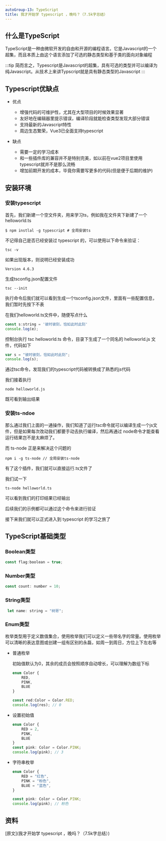 ```yaml
---
autoGroup-13: TypeScript
title: 我才开始学 typescript ，晚吗？（7.5k字总结）
---
```

## 什么是TypeScript
TypeScript是一种由微软开发的自由和开源的编程语言。它是Javascript的一个超集，而且本质上由这个语言添加了可选的静态类型和基于类的面向对象编程

:::tip
简而言之，Typescript是Javascript的超集，具有可选的类型并可以编译为纯Javascript。从技术上来讲Typscript就是具有静态类型的Javascript
:::
## Typescript优缺点
- 优点
    - 增强代码的可维护性，尤其在大型项目的时候效果显著
    - 友好地在编辑器里提示错误，编译阶段就能检查类型发现大部分错误
    - 支持最新的Javascript特性
    - 周边生态繁荣，Vue3已全面支持typescript

- 缺点
    - 需要一定的学习成本
    - 和一些插件库的兼容并不是特别完美，如以前在vue2项目里使用typescript就并不是那么流畅
    - 增加前期开发的成本，毕竟你需要写更多的代码(但是便于后期的维护)

## 安装环境
### 安装typescript
首先，我们新建一个空文件夹，用来学习ts，例如我在文件夹下新建了一个helloworld.ts
```shell
$ npm instlal -g typescript # 全局安装ts
```
不记得自己是否已经安装过 typescript 的，可以使用以下命令来验证：
```shell
tsc -v
```
如果出现版本，则说明已经安装成功
```
Version 4.6.3
```
生成tsconfig.json配置文件
```shell
tsc --init
```
执行命令后我们就可以看到生成一个tsconfig.json文件，里面有一些配置信息，我们暂时先按下不表

在我们helloworld.ts文件中，随便写点什么
```js
const s:string = '彼时彼刻，恰如此时此刻'
console.log(e);
```
控制台执行 tsc helloworld.ts 命令，目录下生成了一个同名的 helloworld.js 文件，代码如下
```js
var s = "彼时彼刻，恰如此时此刻";
console.log(s);
```
通过tsc命令，发现我们的typescript代码被转换成了熟悉的js代码

我们接着执行
```shell
node helloworld.js
```
既可看到输出结果

### 安装ts-ndoe
那么通过我们上面的一通操作，我们知道了运行tsc命令就可以编译生成一个js文件，但是如果每次改动我们都要手动去执行编译，然后再通过 node命令才能查看运行结果岂不是太麻烦了。

而 ts-node 正是来解决这个问题的

```shell
npm i -g ts-node // 全局安装ts-node
```
有了这个插件，我们就可以直接运行.ts文件了

我们试一下
```shell
ts-node helloworld.ts
```
可以看到我们的打印结果已经输出

后续我们的示例都可以通过这个命令来进行验证

接下来我们就可以正式进入到 typescript 的学习之旅了
## TypeScript基础类型
### Boolean类型
```js
const flag:boolean = true;
```
### Number类型
```js
const count: number = 10;
```
### String类型
```js
 let name: string = "树哥";
```
### Enum类型
枚举类型用于定义数值集合，使用枚举我们可以定义一些带名字的常量。使用枚举可以清晰的表达意图或创建一组有区别的永磊，如周一到周日，方位上下左右等

- 普通枚举

    初始值默认为0，其余的成员会按照顺序自动增长，可以理解为数组下标
    ```ts
    enum Color {
        RED,
        PINK,
        BLUE
    }

    const red:Color = Color.RED;
    console.log(res); // 0
    ```
- 设置初始值

    ```ts
    enum Color {
        RED = 2,
        PINK,
        BLUE
    }
    const pink: Color = Color.PINK;
    console.log(pink); // 3
    ```
- 字符串枚举

    ```ts
    enum Color {
        RED = "红色",
        PINK = "粉色",
        BLUE = "蓝色",
    }

    const pink: Color = Color.PINK;
    console.log(pink); // 粉色
    ```




## 资料
[原文](我才开始学 typescript ，晚吗？（7.5k字总结）)